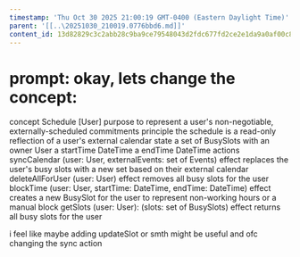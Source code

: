 ```yaml
---
timestamp: 'Thu Oct 30 2025 21:00:19 GMT-0400 (Eastern Daylight Time)'
parent: '[[..\20251030_210019.0776bbd6.md]]'
content_id: 13d82829c3c2abb28c9ba9ce79548043d2fdc677fd2ce2e1da9a0af00c84979e
---
```


# prompt: okay, lets change the concept:

concept Schedule \[User]
purpose to represent a user's non-negotiable, externally-scheduled commitments
principle the schedule is a read-only reflection of a user's external calendar
state
a set of BusySlots with
an owner User
a startTime DateTime
a endTime DateTime
actions
syncCalendar (user: User, externalEvents: set of Events)
effect replaces the user's busy slots with a new set based on their external calendar
deleteAllForUser (user: User)
effect removes all busy slots for the user
blockTime (user: User, startTime: DateTime, endTime: DateTime)
effect creates a new BusySlot for the user to represent non-working hours or a manual block
getSlots (user: User): (slots: set of BusySlots)
effect returns all busy slots for the user

i feel like maybe adding updateSlot or smth might be useful and ofc changing the sync action
